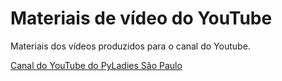 # Materiais de vídeo do YouTube

<p>Materiais dos vídeos produzidos para o canal do Youtube.</p>

[Canal do YouTube do PyLadies São Paulo](https://www.youtube.com/PyLadiesSaoPaulo)
